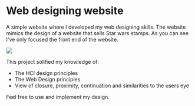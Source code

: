 # Web designing website

A simple website where I developed my web designing skills.
The website mimics the design of a website that sells Star wars stamps. As you can see I've only focused the front end of the website.

![](website_screenshot.png)

This project solified my knowledge of:
* The HCI design principles
* The Web Design principles
* View of closure, proximity, continuation and similarities to the users eye

Feel free to use and implement my design.
